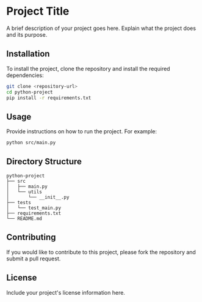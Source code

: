 # Project Title

A brief description of your project goes here. Explain what the project does and its purpose.

## Installation

To install the project, clone the repository and install the required dependencies:

```bash
git clone <repository-url>
cd python-project
pip install -r requirements.txt
```

## Usage

Provide instructions on how to run the project. For example:

```bash
python src/main.py
```

## Directory Structure

```
python-project
├── src
│   ├── main.py
│   └── utils
│       └── __init__.py
├── tests
│   └── test_main.py
├── requirements.txt
└── README.md
```

## Contributing

If you would like to contribute to this project, please fork the repository and submit a pull request.

## License

Include your project's license information here.